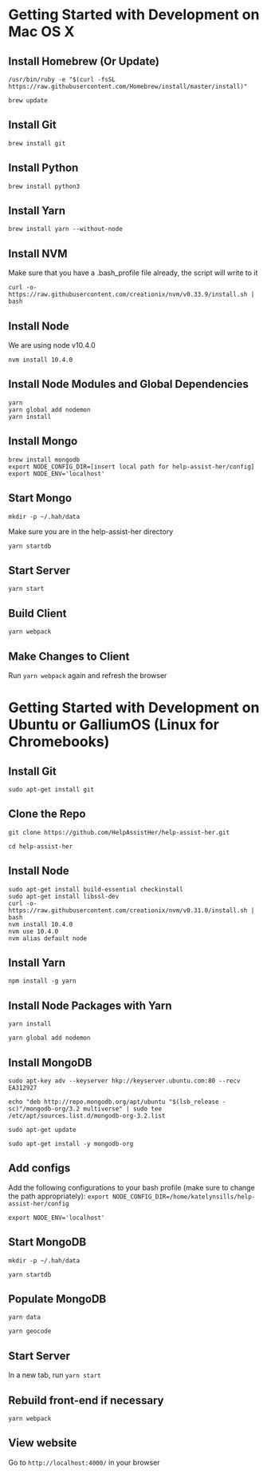 # Getting Started with Development on Mac OS X

## Install Homebrew (Or Update)

```
/usr/bin/ruby -e "$(curl -fsSL https://raw.githubusercontent.com/Homebrew/install/master/install)"
```

```
brew update
```

## Install Git

```
brew install git
```

## Install Python

```
brew install python3
```

## Install Yarn

```
brew install yarn --without-node
```

## Install NVM

Make sure that you have a .bash_profile file already, the script will write to it

```
curl -o- https://raw.githubusercontent.com/creationix/nvm/v0.33.9/install.sh | bash
```

## Install Node

We are using node v10.4.0

```
nvm install 10.4.0
```

## Install Node Modules and Global Dependencies

```
yarn
yarn global add nodemon
yarn install
```

## Install Mongo

```
brew install mongodb
export NODE_CONFIG_DIR=[insert local path for help-assist-her/config]
export NODE_ENV='localhost'
```

## Start Mongo

```
mkdir -p ~/.hah/data
```

Make sure you are in the help-assist-her directory

```
yarn startdb
```

## Start Server

```
yarn start
```

## Build Client

```
yarn webpack
```

## Make Changes to Client

Run `yarn webpack` again and refresh the browser

# Getting Started with Development on Ubuntu or GalliumOS (Linux for Chromebooks)

## Install Git

`sudo apt-get install git`

## Clone the Repo

`git clone https://github.com/HelpAssistHer/help-assist-her.git`

`cd help-assist-her`

## Install Node

```
sudo apt-get install build-essential checkinstall
sudo apt-get install libssl-dev
curl -o- https://raw.githubusercontent.com/creationix/nvm/v0.31.0/install.sh | bash
nvm install 10.4.0
nvm use 10.4.0
nvm alias default node
```

## Install Yarn

`npm install -g yarn`

## Install Node Packages with Yarn

`yarn install`

`yarn global add nodemon`

## Install MongoDB

`sudo apt-key adv --keyserver hkp://keyserver.ubuntu.com:80 --recv EA312927`

`echo "deb http://repo.mongodb.org/apt/ubuntu "$(lsb_release -sc)"/mongodb-org/3.2 multiverse" | sudo tee /etc/apt/sources.list.d/mongodb-org-3.2.list`

`sudo apt-get update`

`sudo apt-get install -y mongodb-org`

## Add configs

Add the following configurations to your bash profile (make sure to change the path appropriately):
`export NODE_CONFIG_DIR=/home/katelynsills/help-assist-her/config`

`export NODE_ENV='localhost'`

## Start MongoDB

`mkdir -p ~/.hah/data`

`yarn startdb`

## Populate MongoDB

`yarn data`

`yarn geocode`

## Start Server

In a new tab, run `yarn start`

## Rebuild front-end if necessary

`yarn webpack`

## View website

Go to `http://localhost:4000/` in your browser
